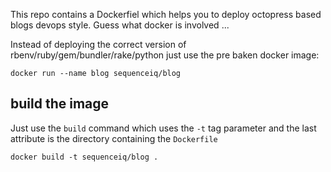 This repo contains a Dockerfiel which helps you to deploy octopress based blogs
devops style. Guess what docker is involved ...

Instead of deploying the correct version of rbenv/ruby/gem/bundler/rake/python
just use the pre baken docker image:

```
docker run --name blog sequenceiq/blog
```

## build the image

Just use the `build` command which uses the `-t` tag parameter and the last attribute
is the directory containing the `Dockerfile`

```
docker build -t sequenceiq/blog .
```
